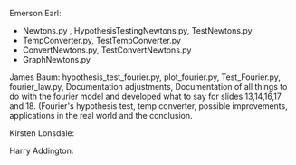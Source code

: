 Emerson Earl:
- Newtons.py , HypothesisTestingNewtons.py, TestNewtons.py
- TempConverter.py, TestTempConverter.py
- ConvertNewtons.py, TestConvertNewtons.py
- GraphNewtons.py

James Baum: hypothesis_test_fourier.py, plot_fourier.py, Test_Fourier.py, fourier_law.py, Documentation adjustments, Documentation of all things to do with the fourier model and developed what to say for slides 13,14,16,17 and 18. (Fourier's hypothesis test, temp converter, possible improvements, applications in the real world and the conclusion.

Kirsten Lonsdale:

Harry Addington:
